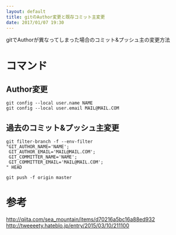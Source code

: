 ```yaml
---
layout: default
title: gitのAuthor変更と既存コミット主変更
date: 2017/01/07 19:30
---
```


gitでAuthorが異なってしまった場合のコミット&プッシュ主の変更方法  

# コマンド  
## Author変更  
  
```  
git config --local user.name NAME  
git config --local user.email MAIL@MAIL.COM  
```  
  
## 過去のコミット&プッシュ主変更  
  
```  
git filter-branch -f --env-filter  
"GIT_AUTHOR_NAME='NAME';  
 GIT_AUTHOR_EMAIL='MAIL@MAIL.COM';  
 GIT_COMMITTER_NAME='NAME';  
 GIT_COMMITTER_EMAIL='MAIL@MAIL.COM';  
" HEAD  
```  
  
```  
git push -f origin master  
```  
  
# 参考  
http://qiita.com/sea_mountain/items/d70216a5bc16a88ed932  
http://tweeeety.hateblo.jp/entry/2015/03/10/211100  
  
